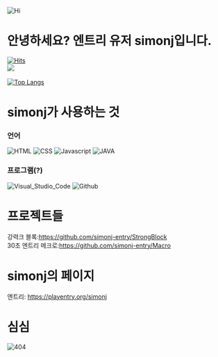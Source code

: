 ![Hi](https://img.shields.io/badge/%F0%9F%96%90-Hi!-gold)

# 안녕하세요? 엔트리 유저 simonj입니다.
[![Hits](https://hits.seeyoufarm.com/api/count/incr/badge.svg?url=https%3A%2F%2Fgithub.com%2Fsimonj-entry-hit-counter&count_bg=%2316C5F0&title_bg=%2347545D&icon=github.svg&icon_color=%23FFFFFF&title=visits&edge_flat=false)](https://hits.seeyoufarm.com)<br>
![](https://github-readme-stats.vercel.app/api?username=simonj-entry&show_icons=true&theme=dark)<br><br>
[![Top Langs](https://github-readme-stats.vercel.app/api/top-langs/?username=simonj-entry&layout=compact)](https://github.com/simonj-entry/github-readme-stats)<br>

# simonj가 사용하는 것

### 언어
![HTML](https://img.shields.io/badge/-HTML-AAAAAA?logo=HTML5&logoColor=white)
![CSS](https://img.shields.io/badge/-CSS3-1572B6?logo=CSS3&logoColor=white)
![Javascript](https://img.shields.io/badge/-JAVASCRIPT-ff0000?logo=JAVASCRIPT&logoColor=white)
![JAVA](https://img.shields.io/badge/-JAVA-ff00ff?logo=JAVA&logoColor=white)

### 프로그램(?)
![Visual_Studio_Code](https://img.shields.io/badge/-Visual_Studio_Code-007ACC?logo=Visual%20Studio%20Code&logoColor=white)
![Github](https://img.shields.io/badge/-GitHub-181717?logo=GitHub&logoColor=white)

# 프로젝트들
강력크 블록:https://github.com/simonj-entry/StrongBlock<br>
30초 엔트리 메크로:https://github.com/simonj-entry/Macro<br>

# simonj의 페이지
엔트리: https://playentry.org/simonj<br>

# 심심
![404](https://img.shields.io/badge/404-badge%20not%20found-red)
